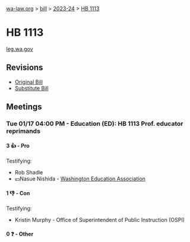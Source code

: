 [wa-law.org](/) > [bill](/bill/) > [2023-24](/bill/2023-24/) > [HB 1113](/bill/2023-24/hb/1113/)

# HB 1113
[leg.wa.gov](https://app.leg.wa.gov/billsummary?BillNumber=1113&Year=2023&Initiative=false)

## Revisions
* [Original Bill](1/)
* [Substitute Bill](S/)

## Meetings
### Tue 01/17 04:00 PM - Education (ED): HB 1113 Prof. educator reprimands
#### 3 👍 - Pro
Testifying:
* Rob Shadle
* 💵Nasue Nishida - [Washington Education Association](/org/washington_education_association/)

#### 1 👎 - Con
Testifying:
* Kristin  Murphy - Office of Superintendent of Public Instruction (OSPI)

#### 0 ❓ - Other
